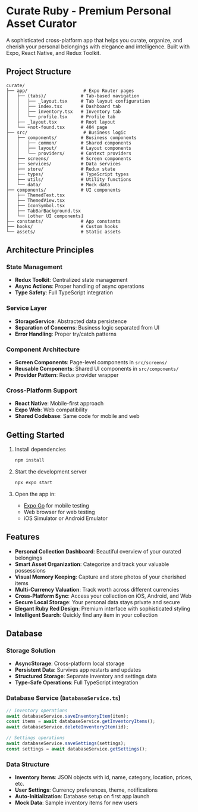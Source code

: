 # Curate Ruby - Premium Personal Asset Curator

A sophisticated cross-platform app that helps you curate, organize, and cherish your personal belongings with elegance and intelligence. Built with Expo, React Native, and Redux Toolkit.

## Project Structure

```
curate/
├── app/                     # Expo Router pages
│   ├── (tabs)/             # Tab-based navigation
│   │   ├── _layout.tsx     # Tab layout configuration
│   │   ├── index.tsx       # Dashboard tab
│   │   ├── inventory.tsx   # Inventory tab
│   │   └── profile.tsx     # Profile tab
│   ├── _layout.tsx         # Root layout
│   └── +not-found.tsx      # 404 page
├── src/                     # Business logic
│   ├── components/         # Business components
│   │   ├── common/         # Shared components
│   │   ├── layout/         # Layout components
│   │   └── providers/      # Context providers
│   ├── screens/            # Screen components
│   ├── services/           # Data services
│   ├── store/              # Redux state
│   ├── types/              # TypeScript types
│   ├── utils/              # Utility functions
│   └── data/               # Mock data
├── components/             # UI components
│   ├── ThemedText.tsx
│   ├── ThemedView.tsx
│   ├── IconSymbol.tsx
│   ├── TabBarBackground.tsx
│   └── [other UI components]
├── constants/              # App constants
├── hooks/                  # Custom hooks
└── assets/                 # Static assets
```

## Architecture Principles

### State Management
- **Redux Toolkit**: Centralized state management
- **Async Actions**: Proper handling of async operations
- **Type Safety**: Full TypeScript integration

### Service Layer
- **StorageService**: Abstracted data persistence
- **Separation of Concerns**: Business logic separated from UI
- **Error Handling**: Proper try/catch patterns

### Component Architecture
- **Screen Components**: Page-level components in `src/screens/`
- **Reusable Components**: Shared UI components in `src/components/`
- **Provider Pattern**: Redux provider wrapper

### Cross-Platform Support
- **React Native**: Mobile-first approach
- **Expo Web**: Web compatibility
- **Shared Codebase**: Same code for mobile and web

## Getting Started

1. Install dependencies
   ```bash
   npm install
   ```

2. Start the development server
   ```bash
   npx expo start
   ```

3. Open the app in:
   - [Expo Go](https://expo.dev/go) for mobile testing
   - Web browser for web testing
   - iOS Simulator or Android Emulator

## Features

- **Personal Collection Dashboard**: Beautiful overview of your curated belongings
- **Smart Asset Organization**: Categorize and track your valuable possessions
- **Visual Memory Keeping**: Capture and store photos of your cherished items
- **Multi-Currency Valuation**: Track worth across different currencies
- **Cross-Platform Sync**: Access your collection on iOS, Android, and Web
- **Secure Local Storage**: Your personal data stays private and secure
- **Elegant Ruby Red Design**: Premium interface with sophisticated styling
- **Intelligent Search**: Quickly find any item in your collection

## Database

### Storage Solution
- **AsyncStorage**: Cross-platform local storage
- **Persistent Data**: Survives app restarts and updates
- **Structured Storage**: Separate inventory and settings data
- **Type-Safe Operations**: Full TypeScript integration

### Database Service (`DatabaseService.ts`)
```typescript
// Inventory operations
await databaseService.saveInventoryItem(item);
const items = await databaseService.getInventoryItems();
await databaseService.deleteInventoryItem(id);

// Settings operations
await databaseService.saveSettings(settings);
const settings = await databaseService.getSettings();
```

### Data Structure
- **Inventory Items**: JSON objects with id, name, category, location, prices, etc.
- **User Settings**: Currency preferences, theme, notifications
- **Auto-Initialization**: Database setup on first app launch
- **Mock Data**: Sample inventory items for new users
